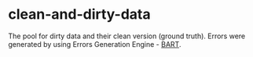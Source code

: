 # clean-and-dirty-data
The pool for dirty data and their clean version (ground truth). Errors were generated by using Errors Generation Engine - [BART](https://github.com/dbunibas/BART).
